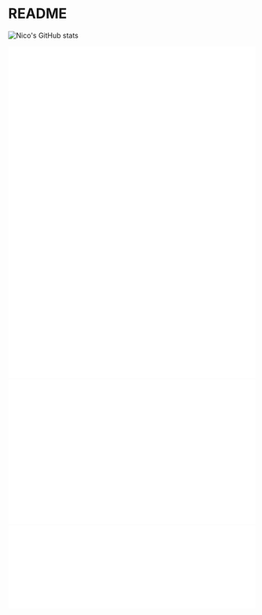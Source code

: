 # README
![Nico's GitHub stats](https://github-readme-stats.vercel.app/api?username=nico-zck&count_private=true&theme=vue-dark)

<!-- ![Nico's Top Langs](https://github-readme-stats.vercel.app/api/top-langs/?username=nico-zck) -->
<!-- ![Nico's wakatime stats](https://github-readme-stats.vercel.app/api/wakatime?username=nico-zck) -->

![Metrics](https://github.com/nico-zck/README/blob/main/metrics.svg)
![Metrics](https://github.com/nico-zck/README/blob/main/metrics.languages.most.svg)
![Metrics](https://github.com/nico-zck/README/blob/main/metrics.languages.recent.svg)